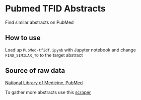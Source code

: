 # Pubmed TFID Abstracts
Find similar abstracts on PubMed

## How to use

Load up `PubMed-tfidf.ipynb` with Jupyter notebook and change `FIND_SIMILAR_TO` to the target abstract

## Source of raw data

[National Library of Medicine, PubMed](https://www.nlm.nih.gov/databases/download/pubmed_medline.html)

To gather more abstracts use this [scraper](https://github.com/lharries/Pubmed-abstracts)
